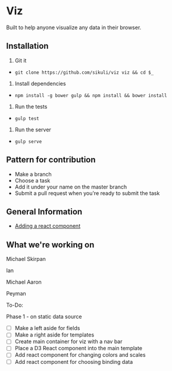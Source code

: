 # Viz

Built to help anyone visualize any data in their browser.

## Installation

1. Git it
  - `git clone https://github.com/sikuli/viz viz && cd $_`
1. Install dependencies
  - `npm install -g bower gulp && npm install && bower install`
1. Run the tests
  - `gulp test`
1. Run the server
  - `gulp serve`

## Pattern for contribution

- Make a branch
- Choose a task
- Add it under your name on the master branch
- Submit a pull request when you're ready to submit the task

## General Information

- [Adding a react component](doc/adding-a-react-component.md)

## What we're working on

Michael Skirpan

Ian

Michael Aaron

Peyman

To-Do:

Phase 1 - on static data source

- [ ] Make a left aside for fields
- [ ] Make a right aside for templates
- [ ] Create main container for viz with a nav bar
- [ ] Place a D3 React component into the main template
- [ ] Add react component for changing colors and scales
- [ ] Add react component for choosing binding data
